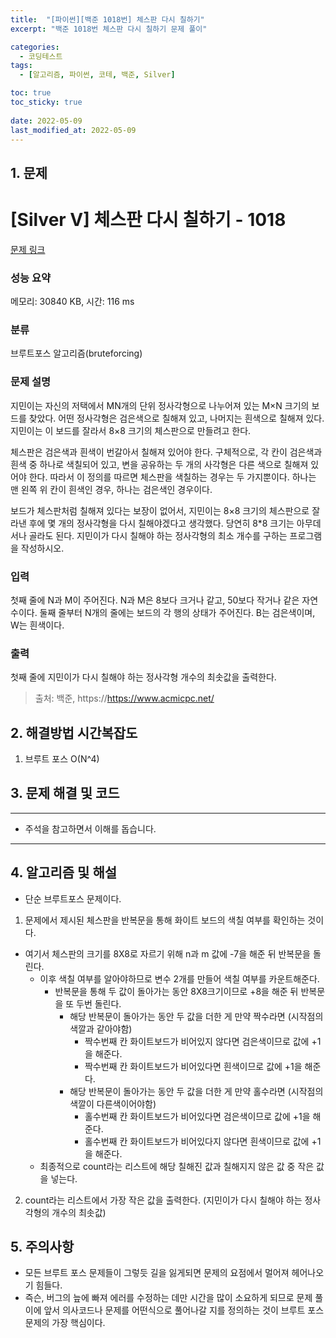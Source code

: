 ```yaml
---
title:  "[파이썬][백준 1018번] 체스판 다시 칠하기"
excerpt: "백준 1018번 체스판 다시 칠하기 문제 풀이"

categories:
  - 코딩테스트
tags:
  - [알고리즘, 파이썬, 코테, 백준, Silver]

toc: true
toc_sticky: true
 
date: 2022-05-09
last_modified_at: 2022-05-09
---
```


## 1. 문제

# [Silver V] 체스판 다시 칠하기 - 1018 

[문제 링크](https://www.acmicpc.net/problem/1018) 

### 성능 요약

메모리: 30840 KB, 시간: 116 ms

### 분류

브루트포스 알고리즘(bruteforcing)

### 문제 설명

<p>지민이는 자신의 저택에서 MN개의 단위 정사각형으로 나누어져 있는 M×N 크기의 보드를 찾았다. 어떤 정사각형은 검은색으로 칠해져 있고, 나머지는 흰색으로 칠해져 있다. 지민이는 이 보드를 잘라서 8×8 크기의 체스판으로 만들려고 한다.</p>

<p>체스판은 검은색과 흰색이 번갈아서 칠해져 있어야 한다. 구체적으로, 각 칸이 검은색과 흰색 중 하나로 색칠되어 있고, 변을 공유하는 두 개의 사각형은 다른 색으로 칠해져 있어야 한다. 따라서 이 정의를 따르면 체스판을 색칠하는 경우는 두 가지뿐이다. 하나는 맨 왼쪽 위 칸이 흰색인 경우, 하나는 검은색인 경우이다.</p>

<p>보드가 체스판처럼 칠해져 있다는 보장이 없어서, 지민이는 8×8 크기의 체스판으로 잘라낸 후에 몇 개의 정사각형을 다시 칠해야겠다고 생각했다. 당연히 8*8 크기는 아무데서나 골라도 된다. 지민이가 다시 칠해야 하는 정사각형의 최소 개수를 구하는 프로그램을 작성하시오.</p>

### 입력 

 <p>첫째 줄에 N과 M이 주어진다. N과 M은 8보다 크거나 같고, 50보다 작거나 같은 자연수이다. 둘째 줄부터 N개의 줄에는 보드의 각 행의 상태가 주어진다. B는 검은색이며, W는 흰색이다.</p>

### 출력 

 <p>첫째 줄에 지민이가 다시 칠해야 하는 정사각형 개수의 최솟값을 출력한다.</p>



> 출처: 백준, https://https://www.acmicpc.net/

## 2. 해결방법 시간복잡도

1. 브루트 포스 O(N^4)


## 3. 문제 해결 및 코드
--- 

<script src="https://gist.github.com/godhin/cee05ecf5e6d25e7c85ee66cb737aeee.js"></script>

- 주석을 참고하면서 이해를 돕습니다.
---

## 4. 알고리즘 및 해설

- 단순 브루트포스 문제이다.

1. 문제에서 제시된 체스판을 반복문을 통해 화이트 보드의 색칠 여부를 확인하는 것이다.
  - 여기서 체스판의 크기를 8X8로 자르기 위해 n과 m 값에 -7을 해준 뒤 반복문을 돌린다.
    - 이후 색칠 여부를 알아야하므로 변수 2개를 만들어 색칠 여부를 카운트해준다.
      - 반복문을 통해 두 값이 돌아가는 동안 8X8크기이므로 +8을 해준 뒤 반복문을 또 두번 돌린다.
        - 해당 반복문이 돌아가는 동안 두 값을 더한 게 만약 짝수라면 (시작점의 색깔과 같아야함)
          - 짝수번째 칸 화이트보드가 비어있지 않다면 검은색이므로 값에 +1을 해준다.
          - 짝수번째 칸 화이트보드가 비어있다면 흰색이므로 값에 +1을 해준다.
        - 해당 반복문이 돌아가는 동안 두 값을 더한 게 만약 홀수라면 (시작점의 색깔이 다른색이어야함)
          - 홀수번째 칸 화이트보드가 비어있다면 검은색이므로 값에 +1을 해준다.
          - 홀수번째 칸 화이트보드가 비어있다지 않다면 흰색이므로 값에 +1을 해준다.
    - 최종적으로 count라는 리스트에 해당 칠해진 값과 칠해지지 않은 값 중 작은 값을 넣는다.
2. count라는 리스트에서 가장 작은 값을 출력한다. (지민이가 다시 칠해야 하는 정사각형의 개수의 최솟값)

## 5. 주의사항
- 모든 브루트 포스 문제들이 그렇듯 길을 잃게되면 문제의 요점에서 멀어져 헤어나오기 힘들다. 
- 즉슨, 버그의 늪에 빠져 에러를 수정하는 데만 시간을 많이 소요하게 되므로 문제 풀이에 앞서 의사코드나 문제를 어떤식으로 풀어나갈 지를 정의하는 것이 브루트 포스 문제의 가장 핵심이다.